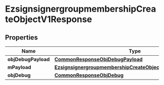 
# EzsignsignergroupmembershipCreateObjectV1Response

## Properties
| Name | Type | Description | Notes |
| ------------ | ------------- | ------------- | ------------- |
| **objDebugPayload** | [**CommonResponseObjDebugPayload**](CommonResponseObjDebugPayload.md) |  |  |
| **mPayload** | [**EzsignsignergroupmembershipCreateObjectV1ResponseMPayload**](EzsignsignergroupmembershipCreateObjectV1ResponseMPayload.md) |  |  |
| **objDebug** | [**CommonResponseObjDebug**](CommonResponseObjDebug.md) |  |  [optional] |



